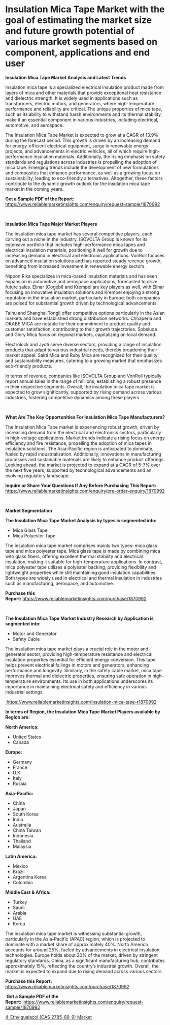<p><h1>Insulation Mica Tape Market with the goal of estimating the market size and future growth potential of various market segments based on component, applications and end user</h1></p><p><strong>Insulation Mica Tape Market Analysis and Latest Trends</strong></p>
<p><p>Insulation mica tape is a specialized electrical insulation product made from layers of mica and other materials that provide exceptional heat resistance and dielectric strength. It is widely used in applications such as transformers, electric motors, and generators, where high-temperature performance and reliability are critical. The unique properties of mica tape, such as its ability to withstand harsh environments and its thermal stability, make it an essential component in various industries, including electrical, automotive, and aerospace.</p><p>The Insulation Mica Tape Market is expected to grow at a CAGR of 13.9% during the forecast period. This growth is driven by an increasing demand for energy-efficient electrical equipment, surge in renewable energy projects, and advancements in electric vehicles, all of which require high-performance insulation materials. Additionally, the rising emphasis on safety standards and regulations across industries is propelling the adoption of mica tape. Emerging trends include the development of new formulations and composites that enhance performance, as well as a growing focus on sustainability, leading to eco-friendly alternatives. Altogether, these factors contribute to the dynamic growth outlook for the insulation mica tape market in the coming years.</p></p>
<p><strong>Get a Sample PDF of the Report:&nbsp;</strong> <a href="https://www.reliablemarketinsights.com/enquiry/request-sample/1870992?utm_campaign=3005&utm_medium=2&utm_source=Github&utm_content=ia&utm_term=03042025&utm_id=insulation-mica-tape">https://www.reliablemarketinsights.com/enquiry/request-sample/1870992</a></p>
<p>&nbsp;</p>
<p><strong>Insulation Mica Tape Major Market Players</strong></p>
<p><p>The insulation mica tape market has several competitive players, each carving out a niche in the industry. ISOVOLTA Group is known for its extensive portfolio that includes high-performance mica tapes and electrical insulation materials, positioning it well for growth due to increasing demand in electrical and electronic applications. VonRoll focuses on advanced insulation solutions and has reported steady revenue growth, benefiting from increased investment in renewable energy sectors. </p><p>Nippon Rika specializes in mica-based insulation materials and has seen expansion in automotive and aerospace applications, forecasted to drive future sales. Elinar (Cogebi) and Krempel are key players as well, with Elinar focusing on innovative insulation solutions and Krempel enjoying a strong reputation in the insulation market, particularly in Europe; both companies are poised for substantial growth driven by technological advancements.</p><p>Taihu and Shanghai Tongli offer competitive options particularly in the Asian markets and have established strong distribution networks. Chhaperia and OKABE MICA are notable for their commitment to product quality and customer satisfaction, contributing to their growth trajectories. Spbsluda and Glory Mica focus on regional markets, capitalizing on local demand.</p><p>Electrolock and Jyoti serve diverse sectors, providing a range of insulation products that adapt to various industrial needs, thereby broadening their market appeal. Sakti Mica and Ruby Mica are recognized for their quality and sustainability measures, catering to a growing market that emphasizes eco-friendly products.</p><p>In terms of revenue, companies like ISOVOLTA Group and VonRoll typically report annual sales in the range of millions, establishing a robust presence in their respective segments. Overall, the insulation mica tape market is expected to grow significantly, supported by rising demand across various industries, fostering competitive dynamics among these players.</p></p>
<p>&nbsp;</p>
<p><strong>What Are The Key Opportunities For Insulation Mica Tape Manufacturers?</strong></p>
<p><p>The Insulation Mica Tape market is experiencing robust growth, driven by increasing demand from the electrical and electronics sectors, particularly in high-voltage applications. Market trends indicate a rising focus on energy efficiency and fire resistance, propelling the adoption of mica tapes in insulation solutions. The Asia-Pacific region is anticipated to dominate, fueled by rapid industrialization. Additionally, innovations in manufacturing processes and sustainable materials are likely to enhance product offerings. Looking ahead, the market is projected to expand at a CAGR of 5-7% over the next five years, supported by technological advancements and an evolving regulatory landscape.</p></p>
<p><strong>Inquire or Share Your Questions If Any Before Purchasing This Report:</strong> <a href="https://www.reliablemarketinsights.com/enquiry/pre-order-enquiry/1870992?utm_campaign=3005&utm_medium=2&utm_source=Github&utm_content=ia&utm_term=03042025&utm_id=insulation-mica-tape">https://www.reliablemarketinsights.com/enquiry/pre-order-enquiry/1870992</a></p>
<p>&nbsp;</p>
<p><strong>Market Segmentation</strong></p>
<p><strong>The Insulation Mica Tape Market Analysis by types is segmented into:</strong></p>
<p><ul><li>Mica Glass Tape</li><li>Mica Polyester Tape</li></ul></p>
<p><p>The insulation mica tape market comprises mainly two types: mica glass tape and mica polyester tape. Mica glass tape is made by combining mica with glass fibers, offering excellent thermal stability and electrical insulation, making it suitable for high-temperature applications. In contrast, mica polyester tape utilizes a polyester backing, providing flexibility and lightweight properties while still maintaining good insulation capabilities. Both types are widely used in electrical and thermal insulation in industries such as manufacturing, aerospace, and automotive.</p></p>
<p><strong>Purchase this Report:&nbsp;</strong><a href="https://www.reliablemarketinsights.com/purchase/1870992?utm_campaign=3005&utm_medium=2&utm_source=Github&utm_content=ia&utm_term=03042025&utm_id=insulation-mica-tape">https://www.reliablemarketinsights.com/purchase/1870992</a></p>
<p>&nbsp;</p>
<p><strong>The Insulation Mica Tape Market Industry Research by Application is segmented into:</strong></p>
<p><ul><li>Motor and Generator</li><li>Safety Cable</li></ul></p>
<p><p>The insulation mica tape market plays a crucial role in the motor and generator sector, providing high-temperature resistance and electrical insulation properties essential for efficient energy conversion. This tape helps prevent electrical failings in motors and generators, enhancing performance and longevity. Similarly, in the safety cable market, mica tape improves thermal and dielectric properties, ensuring safe operation in high-temperature environments. Its use in both applications underscores its importance in maintaining electrical safety and efficiency in various industrial settings.</p></p>
<p><a href="https://www.reliablemarketinsights.com/insulation-mica-tape-r1870992?utm_campaign=3005&utm_medium=2&utm_source=Github&utm_content=ia&utm_term=03042025&utm_id=insulation-mica-tape">&nbsp;https://www.reliablemarketinsights.com/insulation-mica-tape-r1870992</a></p>
<p><strong>In terms of Region, the Insulation Mica Tape Market Players available by Region are:</strong></p>
<p>
    <p> <strong> North America: </strong>
        <ul>
            <li>United States</li>
            <li>Canada</li>
        </ul>
        </p> 
    <p> <strong> Europe: </strong>
        <ul>
            <li>Germany</li>
            <li>France</li>
            <li>U.K.</li>
            <li>Italy</li>
            <li>Russia</li>
        </ul>
        </p> 
    <p> <strong> Asia-Pacific: </strong>
        <ul>
            <li>China</li>
            <li>Japan</li>
            <li>South Korea</li>
            <li>India</li>
            <li>Australia</li>
            <li>China Taiwan</li>
            <li>Indonesia</li>
            <li>Thailand</li>
            <li>Malaysia</li>
        </ul>
        </p> 
    <p> <strong> Latin America: </strong>
        <ul>
            <li>Mexico</li>
            <li>Brazil</li>
            <li>Argentina Korea</li>
            <li>Colombia</li>
        </ul>
        </p> 
    <p> <strong> Middle East & Africa: </strong>
        <ul>
            <li>Turkey</li>
            <li>Saudi</li>
            <li>Arabia</li>
            <li>UAE</li>
            <li>Korea</li>
        </ul>
    </p>
    </p>
<p><p>The insulation mica tape market is witnessing substantial growth, particularly in the Asia-Pacific (APAC) region, which is projected to dominate with a market share of approximately 40%. North America accounts for around 25%, fueled by advancements in electrical insulation technologies. Europe holds about 20% of the market, driven by stringent regulatory standards. China, as a significant manufacturing hub, contributes approximately 15%, reflecting the country’s industrial growth. Overall, the market is expected to expand due to rising demand across various sectors.</p></p>
<p><strong>Purchase this Report: </strong><a href="https://www.reliablemarketinsights.com/purchase/1870992?utm_campaign=3005&utm_medium=2&utm_source=Github&utm_content=ia&utm_term=03042025&utm_id=insulation-mica-tape">https://www.reliablemarketinsights.com/purchase/1870992</a></p>
<p>&nbsp;<strong>Get a Sample PDF of the Report:&nbsp;&nbsp;</strong><a href="https://www.reliablemarketinsights.com/enquiry/request-sample/1870992?utm_campaign=3005&utm_medium=2&utm_source=Github&utm_content=ia&utm_term=03042025&utm_id=insulation-mica-tape">https://www.reliablemarketinsights.com/enquiry/request-sample/1870992</a></p>
<p><strong></strong></p>
<p><p><a href="https://github.com/zanoligarav/Market-Research-Report-List-1/blob/main/4-ethylguaiacol-cas-2785-89-9-market.md?utm_campaign=3005&utm_medium=2&utm_source=Github&utm_content=ia&utm_term=03042025&utm_id=insulation-mica-tape">4-Ethylguaiacol (CAS 2785-89-9) Market</a></p></p>
